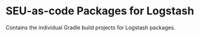 
# SEU-as-code Packages for Logstash

Contains the individual Gradle build projects for Logstash packages.
